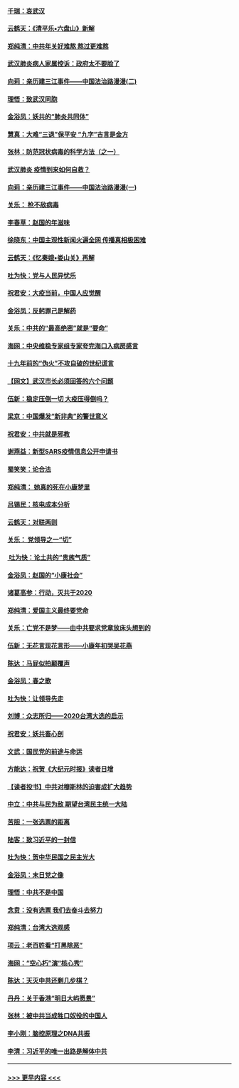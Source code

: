 #### [千瑞：哀武汉](../pages/nsc993/n11833647.md?t=01311044) 
#### [云鹤天：《清平乐▪六盘山》新解](../pages/nsc993/n11833611.md?t=01311044) 
#### [郑纯清：中共年关好难熬 熬过更难熬](../pages/nsc993/n11833489.md?t=01311044) 
#### [武汉肺炎病人家属控诉：政府太不要脸了](../pages/nsc993/n11833205.md?t=01311044) 
#### [向莉：亲历建三江事件——中国法治路漫漫(二)](../pages/nsc993/n11829102.md?t=01311044) 
#### [理悟：致武汉同胞](../pages/nsc993/n11831522.md?t=01311044) 
#### [金浴凤：妖共的“肺炎共同体”](../pages/nsc993/n11829448.md?t=01311044) 
#### [慧真：大难“三退”保平安 “九字”吉言是金方](../pages/nsc993/n11829501.md?t=01311044) 
#### [张林：防范冠状病毒的科学方法（之一）](../pages/nsc993/n11828618.md?t=01311044) 
#### [武汉肺炎 疫情到来如何自救？](../pages/nsc993/n11827632.md?t=01311044) 
#### [向莉：亲历建三江事件——中国法治路漫漫(一)](../pages/nsc993/n11827190.md?t=01311044) 
#### [关乐： 枪不敌病毒](../pages/nsc993/n11826746.md?t=01311044) 
#### [李春草：赵国的年滋味](../pages/nsc993/n11826321.md?t=01311044) 
#### [徐晓东：中国主观性新闻火遍全网 传播真相极困难](../pages/nsc993/n11826508.md?t=01311044) 
#### [云鹤天：《忆秦娥▪娄山关》再解](../pages/nsc993/n11824682.md?t=01311044) 
#### [吐为快：党与人民异忧乐](../pages/nsc993/n11824660.md?t=01311044) 
#### [祝君安：大疫当前，中国人应觉醒](../pages/nsc993/n11821946.md?t=01311044) 
#### [金浴凤：反躬罪己是解药](../pages/nsc993/n11820280.md?t=01311044) 
#### [关乐：中共的“最高绝密”就是“要命”](../pages/nsc993/n11816946.md?t=01311044) 
#### [海网：中央维稳专家组专家夸完海口入病房感言](../pages/nsc993/n11815138.md?t=01311044) 
#### [十九年前的“伪火”不攻自破的世纪谎言](../pages/nsc993/n11813238.md?t=01311044) 
#### [【网文】武汉市长必须回答的六个问题](../pages/nsc993/n11813848.md?t=01311044) 
#### [伍新：稳定压倒一切 大疫压得倒吗？](../pages/nsc993/n11812634.md?t=01311044) 
#### [梁京：中国爆发“新非典”的警世意义](../pages/nsc993/n11812554.md?t=01311044) 
#### [祝君安：中共就是邪教](../pages/nsc993/n11812431.md?t=01311044) 
#### [谢燕益：新型SARS疫情信息公开申请书](../pages/nsc993/n11808840.md?t=01311044) 
#### [蜀笑笑：论合法](../pages/nsc993/n11808064.md?t=01311044) 
#### [郑纯清： 她真的死在小康梦里](../pages/nsc993/n11806623.md?t=01311044) 
#### [吕锡民：核电成本分析](../pages/nsc993/n11806284.md?t=01311044) 
#### [云鹤天：对联两则](../pages/nsc993/n11805957.md?t=01311044) 
#### [关乐： 党领导之一“切”](../pages/nsc993/n11804505.md?t=01311044) 
#### [ 吐为快：论土共的“贵族气质”](../pages/nsc993/n11804490.md?t=01311044) 
#### [金浴凤：赵国的“小康社会”](../pages/nsc993/n11804452.md?t=01311044) 
#### [诸葛高参：行动，灭共于2020](../pages/nsc993/n11804120.md?t=01311044) 
#### [郑纯清：爱国主义最终要党命](../pages/nsc993/n11802197.md?t=01311044) 
#### [关乐：亡党不是梦——由中共要求党章放床头想到的](../pages/nsc993/n11802156.md?t=01311044) 
#### [伍新：无花言现花言形——小康年初哭吴花燕](../pages/nsc993/n11800044.md?t=01311044) 
#### [陈达：马屁似拍颠覆声](../pages/nsc993/n11800010.md?t=01311044) 
#### [金浴凤：春之歌](../pages/nsc993/n11797687.md?t=01311044) 
#### [吐为快：让领导先走](../pages/nsc993/n11797512.md?t=01311044) 
#### [刘博：众志所归——2020台湾大选的启示](../pages/nsc993/n11796878.md?t=01311044) 
#### [祝君安：妖共畜心剖](../pages/nsc993/n11794273.md?t=01311044) 
#### [文武：国民党的前途与命运](../pages/nsc993/n11794198.md?t=01311044) 
#### [方能达：祝贺《大纪元时报》读者日增](../pages/nsc993/n11793807.md?t=01311044) 
#### [【读者投书】中共对穆斯林的迫害成扩大趋势](../pages/nsc993/n11791371.md?t=01311044) 
#### [中立：中共与民为敌 期望台湾民主统一大陆](../pages/nsc993/n11790392.md?t=01311044) 
#### [苦胆：一张选票的距离](../pages/nsc993/n11788914.md?t=01311044) 
#### [陆客：致习近平的一封信](../pages/nsc993/n11788867.md?t=01311044) 
#### [吐为快：贺中华民国之民主光大](../pages/nsc993/n11788618.md?t=01311044) 
#### [金浴凤：末日党之像](../pages/nsc993/n11787475.md?t=01311044) 
#### [理悟：中共不是中国](../pages/nsc993/n11787463.md?t=01311044) 
#### [念贲：没有选票  我们去奋斗去努力](../pages/nsc993/n11787398.md?t=01311044) 
#### [郑纯清：台湾大选观感](../pages/nsc993/n11786210.md?t=01311044) 
#### [项云：老百姓看“打黑除恶”](../pages/nsc993/n11785398.md?t=01311044) 
#### [海网：“空心朽”演“核心秀”](../pages/nsc993/n11783874.md?t=01311044) 
#### [陈达：天灭中共还剩几步棋？](../pages/nsc993/n11783719.md?t=01311044) 
#### [丹丹：关于香港“明日大屿愿景”](../pages/nsc993/n11783273.md?t=01311044) 
#### [张林：被中共当成牲口奴役的中国人](../pages/nsc993/n11782397.md?t=01311044) 
#### [李小刚：脑控原理之DNA共振](../pages/nsc993/n11780962.md?t=01311044) 
#### [李清：习近平的唯一出路是解体中共](../pages/nsc993/n11780866.md?t=01311044) 

----
#### [ >>> 更早内容 <<< ](../indexes/nsc993-earlier.md)
